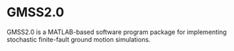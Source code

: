 # GMSS2.0
GMSS2.0 is a MATLAB-based software program package for implementing stochastic finite-fault ground motion simulations.
